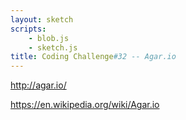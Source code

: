 ```yaml
---
layout: sketch
scripts: 
    - blob.js
    - sketch.js
title: Coding Challenge#32 -- Agar.io
---
```


<http://agar.io/>    

<https://en.wikipedia.org/wiki/Agar.io>    